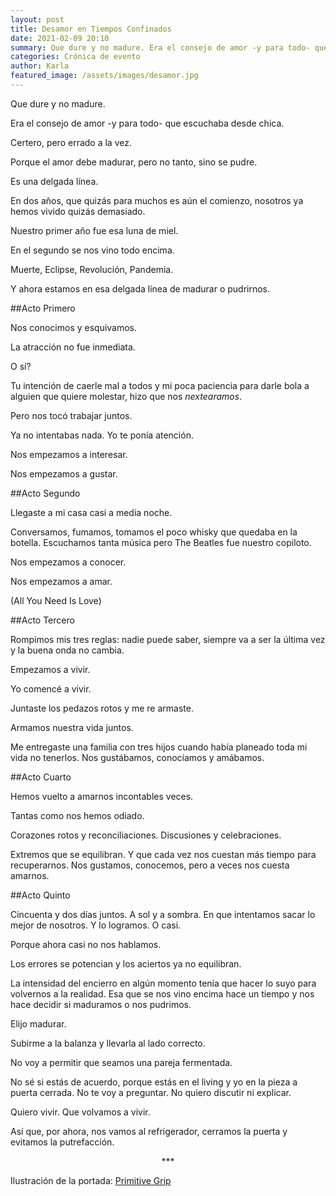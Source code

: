 ```yaml
---
layout: post
title: Desamor en Tiempos Confinados
date: 2021-02-09 20:10
summary: Que dure y no madure. Era el consejo de amor -y para todo- que escuchaba desde chica. Certero, pero errado a la vez. Porque el amor debe madurar, pero no tanto, sino se pudre. Es una delgada línea.
categories: Crónica de evento
author: Karla
featured_image: /assets/images/desamor.jpg
---
```


Que dure y no madure.

Era el consejo de amor -y para todo- que escuchaba desde chica.

Certero, pero errado a la vez.

Porque el amor debe madurar, pero no tanto, sino se pudre.

Es una delgada línea.

En dos años, que quizás para muchos es aún el comienzo, nosotros ya hemos vivido quizás  demasiado.

Nuestro primer año fue esa luna de miel.

En el segundo se nos vino todo encima.

Muerte, Eclipse, Revolución, Pandemia.

Y ahora estamos en esa delgada línea de madurar o pudrirnos.


##Acto Primero

Nos conocimos y esquivamos.

La atracción no fue inmediata.

O sí?

Tu intención de caerle mal a todos y mi poca paciencia para darle bola a alguien que quiere  molestar, hizo que nos *nextearamos*.

Pero nos tocó trabajar juntos.

Ya no intentabas nada. Yo te ponía atención.

Nos empezamos a interesar.

Nos empezamos a gustar.


##Acto Segundo


Llegaste a mi casa casi a media noche.

Conversamos, fumamos, tomamos el poco whisky que quedaba en la botella. Escuchamos tanta música pero The Beatles fue nuestro copiloto.

Nos empezamos a conocer.

Nos empezamos a amar.

(All You Need Is Love)


##Acto Tercero


Rompimos mis tres reglas: nadie puede saber, siempre va a ser la última vez y la buena onda no cambia.

Empezamos a vivir.

Yo comencé a vivir.

Juntaste los pedazos rotos y me re armaste.

Armamos nuestra vida juntos.

Me entregaste una familia con tres hijos cuando había planeado toda mi vida no tenerlos. Nos gustábamos, conocíamos y amábamos.



##Acto Cuarto


Hemos vuelto a amarnos incontables veces.

Tantas como nos hemos odiado.

Corazones rotos y reconciliaciones. Discusiones y celebraciones.

Extremos que se equilibran. Y que cada vez nos cuestan más tiempo para recuperarnos. Nos gustamos, conocemos, pero a veces nos cuesta amarnos.



##Acto Quinto


Cincuenta y dos días juntos. A sol y a sombra. En que intentamos sacar lo mejor de nosotros. Y lo logramos. O casi.

Porque ahora casi no nos hablamos.

Los errores se potencian y los aciertos ya no equilibran.

La intensidad del encierro en algún momento tenía que hacer lo suyo para volvernos a la  realidad. Esa que se nos vino encima hace un tiempo y nos hace decidir si maduramos o nos  pudrimos.

Elijo madurar.

Subirme a la balanza y llevarla al lado correcto.

No voy a permitir que seamos una pareja fermentada.

No sé si estás de acuerdo, porque estás en el living y yo en la pieza a puerta cerrada. No te voy a preguntar. No quiero discutir ni explicar.

Quiero vivir. Que volvamos a vivir.

Así  que,  por  ahora,  nos  vamos  al  refrigerador,  cerramos  la  puerta  y  evitamos  la putrefacción.




<center> *** </center>

Ilustración de la portada: [Primitive Grip](https://www.primitivegrip.com/)
